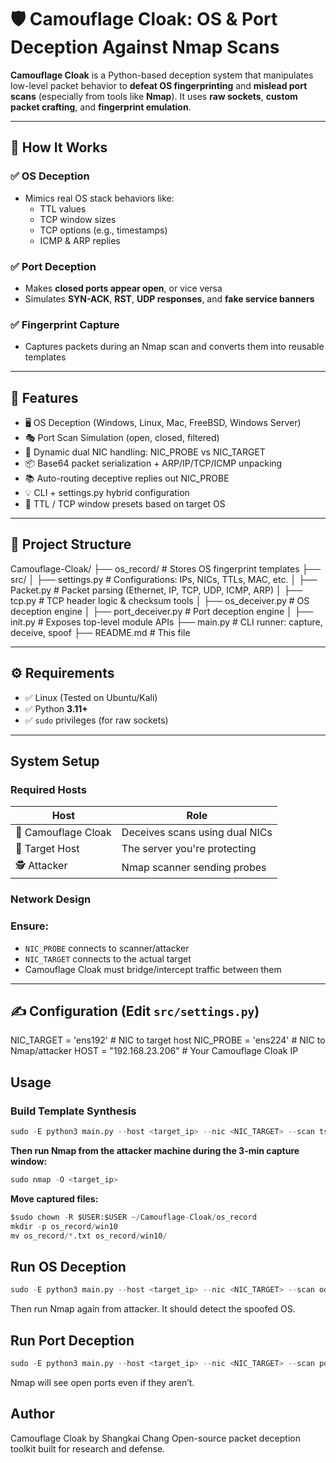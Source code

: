 # 🛡️ Camouflage Cloak: OS & Port Deception Against Nmap Scans

**Camouflage Cloak** is a Python-based deception system that manipulates low-level packet behavior to **defeat OS fingerprinting** and **mislead port scans** (especially from tools like **Nmap**). It uses **raw sockets**, **custom packet crafting**, and **fingerprint emulation**.

---

## 🚀 How It Works

### ✅ OS Deception
- Mimics real OS stack behaviors like:
  - TTL values
  - TCP window sizes
  - TCP options (e.g., timestamps)
  - ICMP & ARP replies

### ✅ Port Deception
- Makes **closed ports appear open**, or vice versa
- Simulates **SYN-ACK**, **RST**, **UDP responses**, and **fake service banners**

### ✅ Fingerprint Capture
- Captures packets during an Nmap scan and converts them into reusable templates

---

## 🔧 Features

- 🖥️ OS Deception (Windows, Linux, Mac, FreeBSD, Windows Server)
- 🎭 Port Scan Simulation (open, closed, filtered)
- 🧠 Dynamic dual NIC handling: NIC_PROBE vs NIC_TARGET
- 📦 Base64 packet serialization + ARP/IP/TCP/ICMP unpacking
- 📚 Auto-routing deceptive replies out NIC_PROBE
- 💡 CLI + settings.py hybrid configuration
- 🧰 TTL / TCP window presets based on target OS

---

## 📁 Project Structure
Camouflage-Cloak/
├── os_record/               # Stores OS fingerprint templates
├── src/
│   ├── settings.py          # Configurations: IPs, NICs, TTLs, MAC, etc.
│   ├── Packet.py            # Packet parsing (Ethernet, IP, TCP, UDP, ICMP, ARP)
│   ├── tcp.py               # TCP header logic & checksum tools
│   ├── os_deceiver.py       # OS deception engine
│   ├── port_deceiver.py     # Port deception engine
│   ├── init.py          # Exposes top-level module APIs
├── main.py                  # CLI runner: capture, deceive, spoof
├── README.md                # This file

---

## ⚙️ Requirements

- ✅ Linux (Tested on Ubuntu/Kali)
- ✅ Python **3.11+**
- ✅ `sudo` privileges (for raw sockets)

---

## System Setup

### Required Hosts

| Host | Role |
|------|------|
| 🧠 Camouflage Cloak | Deceives scans using dual NICs |
| 🎯 Target Host      | The server you're protecting |
| 🕵️ Attacker         | Nmap scanner sending probes  |

### Network Design

### Ensure:
- `NIC_PROBE` connects to scanner/attacker
- `NIC_TARGET` connects to the actual target
- Camouflage Cloak must bridge/intercept traffic between them

---

## ✍️ Configuration (Edit `src/settings.py`)

NIC_TARGET = 'ens192'     # NIC to target host
NIC_PROBE  = 'ens224'     # NIC to Nmap/attacker
HOST = "192.168.23.206"   # Your Camouflage Cloak IP

## Usage
### Build Template Synthesis
```python
sudo -E python3 main.py --host <target_ip> --nic <NIC_TARGET> --scan ts --dest ./os_record
```

**Then run Nmap from the attacker machine during the 3-min capture window:**
```python
sudo nmap -O <target_ip>
```
**Move captured files:**
```python
$sudo chown -R $USER:$USER ~/Camouflage-Cloak/os_record
mkdir -p os_record/win10
mv os_record/*.txt os_record/win10/
```

## Run OS Deception
```python
sudo -E python3 main.py --host <target_ip> --nic <NIC_TARGET> --scan od --os win10 --te 6
```

Then run Nmap again from attacker. It should detect the spoofed OS.

##  Run Port Deception
```python
sudo -E python3 main.py --host <target_ip> --nic <NIC_TARGET> --scan pd --status open --te 6
```
Nmap will see open ports even if they aren’t.

## Author
Camouflage Cloak by Shangkai Chang
Open-source packet deception toolkit built for research and defense.
